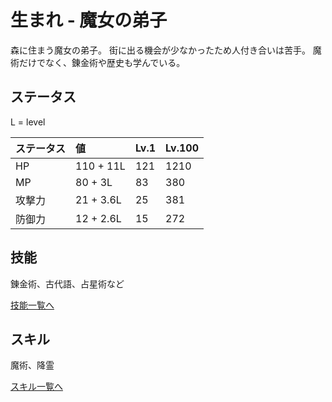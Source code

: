# 生まれ - 魔女の弟子

森に住まう魔女の弟子。
街に出る機会が少なかったため人付き合いは苦手。
魔術だけでなく、錬金術や歴史も学んでいる。

## ステータス

L = level

|ステータス|値|Lv.1|Lv.100|
|:-|:-|:-|:-|
|HP|110 + 11L|121|1210|
|MP|80 + 3L|83|380|
|攻撃力|21 + 3.6L|25|381|
|防御力|12 + 2.6L|15|272|

## 技能

錬金術、古代語、占星術など

[技能一覧へ](ability/keeper.md)

## スキル

魔術、降霊

[スキル一覧へ](battle/skill/keeper.md)

## 
